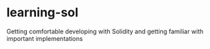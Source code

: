 # learning-sol
Getting comfortable developing with Solidity and getting familiar with important implementations
